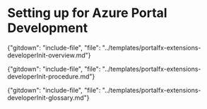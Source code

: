 # Setting up for Azure Portal Development

{"gitdown": "include-file", "file": "../templates/portalfx-extensions-developerInit-overview.md"}

{"gitdown": "include-file", "file": "../templates/portalfx-extensions-developerInit-procedure.md"}
 
{"gitdown": "include-file", "file": "../templates/portalfx-extensions-developerInit-glossary.md"}